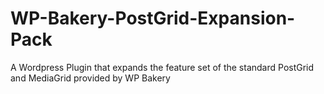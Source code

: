 # WP-Bakery-PostGrid-Expansion-Pack
A Wordpress Plugin that expands the feature set of the standard PostGrid and MediaGrid provided by WP Bakery
